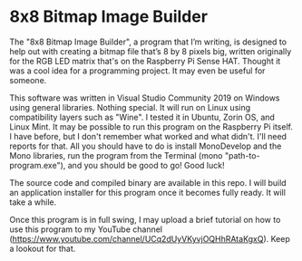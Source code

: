 ﻿# 8x8 Bitmap Image Builder
The "8x8 Bitmap Image Builder", a program that I’m writing, is designed to help out with creating a bitmap file that’s 8 by 8 pixels big,
written originally for the RGB LED matrix that's on the Raspberry Pi Sense HAT. Thought it was a cool idea for a programming project.
It may even be useful for someone.

This software was written in Visual Studio Community 2019 on Windows using general libraries. Nothing special. It will run on Linux
using compatibility layers such as "Wine". I tested it in Ubuntu, Zorin OS, and Linux Mint.
It may be possible to run this program on the Raspberry Pi itself. I have before, but I don't remember what worked and what didn't. I'll need reports for that. All you should have to do is install MonoDevelop and the Mono libraries, run the program from the Terminal (mono "path-to-program.exe"), and you should be good to go! Good luck!

The source code and compiled binary are available in this repo. I will build an application installer for this program once it becomes
fully ready. It will take a while.

Once this program is in full swing, I may upload a brief tutorial on how to use this program to my YouTube channel
(https://www.youtube.com/channel/UCq2dUyVKyvjOQHhRAtaKgxQ). Keep a lookout for that.


